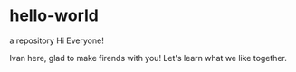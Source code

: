 # hello-world
a repository
Hi Everyone!

Ivan here, glad to make firends with you!
Let's learn what we like together.

